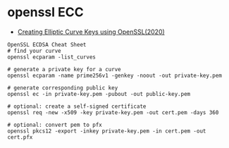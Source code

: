 # openssl ECC

- [Creating Elliptic Curve Keys using OpenSSL(2020)](https://www.scottbrady91.com/OpenSSL/Creating-Elliptical-Curve-Keys-using-OpenSSL)

```
OpenSSL ECDSA Cheat Sheet
# find your curve
openssl ecparam -list_curves

# generate a private key for a curve
openssl ecparam -name prime256v1 -genkey -noout -out private-key.pem

# generate corresponding public key
openssl ec -in private-key.pem -pubout -out public-key.pem

# optional: create a self-signed certificate
openssl req -new -x509 -key private-key.pem -out cert.pem -days 360

# optional: convert pem to pfx
openssl pkcs12 -export -inkey private-key.pem -in cert.pem -out cert.pfx
```
